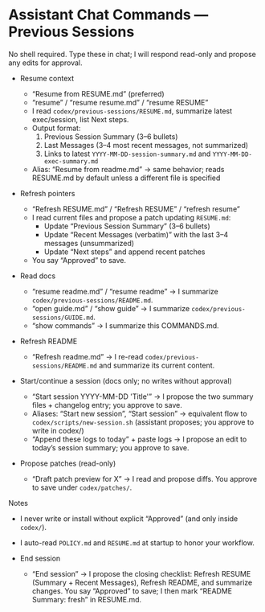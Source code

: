 # Assistant Chat Commands — Previous Sessions

No shell required. Type these in chat; I will respond read-only and propose any edits for approval.

- Resume context
  - “Resume from RESUME.md” (preferred)
  - “resume” / “resume resume.md” / “resume RESUME”
  - I read `codex/previous-sessions/RESUME.md`, summarize latest exec/session, list Next steps.
  - Output format:
    1) Previous Session Summary (3–6 bullets)
    2) Last Messages (3–4 most recent messages, not summarized)
    3) Links to latest `YYYY-MM-DD-session-summary.md` and `YYYY-MM-DD-exec-summary.md`
  - Alias: “Resume from readme.md” → same behavior; reads RESUME.md by default unless a different file is specified

- Refresh pointers
  - “Refresh RESUME.md” / “Refresh RESUME” / “refresh resume”
  - I read current files and propose a patch updating `RESUME.md`:
    - Update “Previous Session Summary” (3–6 bullets)
    - Update “Recent Messages (verbatim)” with the last 3–4 messages (unsummarized)
    - Update “Next steps” and append recent patches
  - You say “Approved” to save.

- Read docs
  - “resume readme.md” / “resume readme” → I summarize `codex/previous-sessions/README.md`.
  - “open guide.md” / “show guide” → I summarize `codex/previous-sessions/GUIDE.md`.
  - “show commands” → I summarize this COMMANDS.md.

- Refresh README
  - “Refresh readme.md” → I re-read `codex/previous-sessions/README.md` and summarize its current content.

- Start/continue a session (docs only; no writes without approval)
  - “Start session YYYY-MM-DD 'Title'” → I propose the two summary files + changelog entry; you approve to save.
  - Aliases: “Start new session”, “Start session” → equivalent flow to `codex/scripts/new-session.sh` (assistant proposes; you approve to write in codex/)
  - “Append these logs to today” + paste logs → I propose an edit to today’s session summary; you approve to save.

- Propose patches (read-only)
  - “Draft patch preview for X” → I read and propose diffs. You approve to save under `codex/patches/`.

Notes
- I never write or install without explicit “Approved” (and only inside `codex/`).
- I auto-read `POLICY.md` and `RESUME.md` at startup to honor your workflow.

- End session
  - “End session” → I propose the closing checklist: Refresh RESUME (Summary + Recent Messages), Refresh README, and summarize changes. You say “Approved” to save; I then mark “README Summary: fresh” in RESUME.md.
